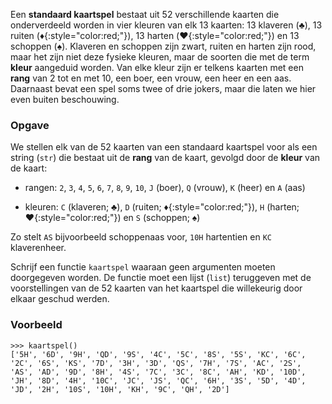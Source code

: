 Een **standaard kaartspel** bestaat uit 52 verschillende kaarten die onderverdeeld worden in vier kleuren van elk 13 kaarten: 13 klaveren (**♣**), 13 ruiten (**♦**{:style="color:red;"}), 13 harten (**♥**{:style="color:red;"}) en 13 schoppen (**♠**). Klaveren en schoppen zijn zwart, ruiten en harten zijn rood, maar het zijn niet deze fysieke kleuren, maar de soorten die met de term **kleur** aangeduid worden. Van elke kleur zijn er telkens kaarten met een **rang** van 2 tot en met 10, een boer, een vrouw, een heer en een aas. Daarnaast bevat een spel soms twee of drie jokers, maar die laten we hier even buiten beschouwing.

### Opgave

We stellen elk van de 52 kaarten van een standaard kaartspel voor als een string (`str`) die bestaat uit de **rang** van de kaart, gevolgd door de **kleur** van de kaart:

- rangen: `2`, `3`, `4`, `5`, `6`, `7`, `8`, `9`, `10`, `J` (boer), `Q` (vrouw), `K` (heer) en `A` (aas)

- kleuren: `C` (klaveren; **♣**), `D` (ruiten; **♦**{:style="color:red;"}), `H` (harten; **♥**{:style="color:red;"}) en `S` (schoppen; **♠**)

Zo stelt `AS` bijvoorbeeld schoppenaas voor, `10H` hartentien en `KC` klaverenheer.

Schrijf een functie `kaartspel` waaraan geen argumenten moeten doorgegeven worden. De functie moet een lijst (`list`) teruggeven met de voorstellingen van de 52 kaarten van het kaartspel die willekeurig door elkaar geschud werden.

### Voorbeeld

```console?lang=python&prompt=>>>
>>> kaartspel()
['5H', '6D', '9H', 'QD', '9S', '4C', '5C', '8S', '5S', 'KC', '6C', '2C', '6S', 'KS', '7D', '3H', '3D', 'QS', '7H', '7S', 'AC', '2S', 'AS', 'AD', '9D', '8H', '4S', '7C', '3C', '8C', 'AH', 'KD', '10D', 'JH', '8D', '4H', '10C', 'JC', 'JS', 'QC', '6H', '3S', '5D', '4D', 'JD', '2H', '10S', '10H', 'KH', '9C', 'QH', '2D']
```
